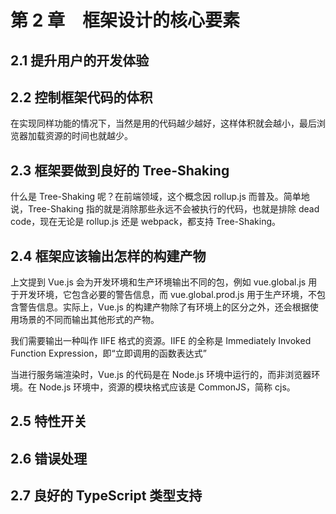 # 第 2 章　框架设计的核心要素

## 2.1 提升用户的开发体验

## 2.2 控制框架代码的体积

在实现同样功能的情况下，当然是用的代码越少越好，这样体积就会越小，最后浏览器加载资源的时间也就越少。

## 2.3 框架要做到良好的 Tree-Shaking

什么是 Tree-Shaking 呢？在前端领域，这个概念因 rollup.js 而普及。简单地说，Tree-Shaking 指的就是消除那些永远不会被执行的代码，也就是排除 dead code，现在无论是 rollup.js 还是 webpack，都支持 Tree-Shaking。

## 2.4 框架应该输出怎样的构建产物

上文提到 Vue.js 会为开发环境和生产环境输出不同的包，例如 vue.global.js 用于开发环境，它包含必要的警告信息，而 vue.global.prod.js 用于生产环境，不包含警告信息。实际上，Vue.js 的构建产物除了有环境上的区分之外，还会根据使用场景的不同而输出其他形式的产物。

我们需要输出一种叫作 IIFE 格式的资源。IIFE 的全称是 Immediately Invoked Function Expression，即“立即调用的函数表达式”​

当进行服务端渲染时，Vue.js 的代码是在 Node.js 环境中运行的，而非浏览器环境。在 Node.js 环境中，资源的模块格式应该是 CommonJS，简称 cjs。

## 2.5 特性开关

## 2.6 错误处理

## 2.7 良好的 TypeScript 类型支持
